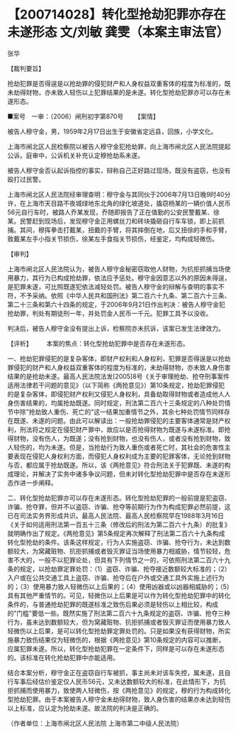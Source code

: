 # 【200714028】转化型抢劫犯罪亦存在未遂形态 文/刘敏 龚雯（本案主审法官）

张华

【裁判要旨】

抢劫犯罪是否得逞是以抢劫罪的侵犯财产和人身权益双重客体的程度为标准的，既未劫得财物，亦未致人轻伤以上犯罪结果的是未遂。转化型抢劫犯罪亦可以存在未遂形态。

■案号　一审：（2006）闸刑初字第870号 　　【案情】

被告人穆守金，男，1959年2月17日出生于安徽省定远县，回族，小学文化。

上海市闸北区人民检察院以被告人穆守金犯抢劫罪，向上海市闸北区人民法院提起公诉。庭审中，公诉机关补充认定穆抢劫系未遂。

被告人穆守金否认起诉指控的事实，辩称自己正好路过现场，既没有盗窃，也没有殴打过民警。

上海市闸北区人民法院经审理查明：穆守金与其同伙于2006年7月13日晚9时40分许，在上海市天目路不夜城绿地东北角的绿化坡道处，撬窃杨某的一辆价值人民币56元自行车时，被路人乔某发现，乔随即报告了正在值勤的公安民警戴某、徐某。民警赶到现场后，发现穆守金正用螺丝刀和砖块撬砸自行车车锁，即上前抓捕。其间，穆挥拳击打戴某，扭戴的手臂，将其摔倒在地，后又扭徐的手和手臂，致戴某左手小指关节损伤，徐某左手食指关节损伤，经鉴定，均构成轻微伤。

【审判】

上海市闸北区人民法院认为，被告人穆守金秘密窃取他人财物，为抗拒抓捕当场使用暴力，其行为已构成抢劫罪，依法应予惩处。穆守金因意志以外的原因未得逞，是犯罪未遂，可比照既遂犯依法减轻处罚。被告人穆守金的辩解与查明的事实不符，不予采纳。依照《中华人民共和国刑法》第二百六十九条、第二百六十三条、第二十三条和第六十四条的规定，于2006年9月21日作出判决：被告人穆守金犯抢劫罪，判处有期徒刑一年，并处罚金人民币一千元。犯罪工具予以没收。

判决后，被告人穆守金没有提出上诉，检察院亦未抗诉，该案已发生法律效力。

【评析】 　　本案的焦点：转化型抢劫犯罪中是否存在未遂形态。

一、抢劫犯罪侵犯的是复杂客体，即财产权利和人身权利，犯罪是否得逞是以抢劫罪侵犯的财产和人身权益双重客体的程度为标准的，未劫得财物，亦未致人身伤害结果的是抢劫未遂。最高人民法院法发\[2005\]8号《关于审理抢劫、抢夺刑事案件适用法律若干问题的意见》（以下简称《两抢意见》）第10条规定，抢劫犯罪侵犯的是复杂客体，即侵犯财产权利又侵犯人身权利，具备劫取得财物或者造成他人人身伤害结果的，均属抢劫既遂。同时规定，刑法第二百六十三条规定的八种处罚情节中除"抢劫致人重伤、死亡的"这一结果加重情节之外，其余七种处罚情节同样存在既遂、未遂的问题。由此可以解读出：一般抢劫罪侵犯的主要客体通常是财产权利，刑法将之规定在侵犯财产罪中，故应以是否抢得财物为既遂与未遂标准。即抢得财物，没有伤人，为既遂；没有抢到财物，也没有伤人，或者没有抢到财物，致人轻伤的，均为未遂。但是，当抢劫行为致人重伤或者死亡时，其社会的危害性主要表现在侵犯人身权利方面，而侵犯人身权利成为主要的犯罪客体，无论抢到财物与否，都应属于抢劫既遂。所以，该《两抢意见》符合刑法关于犯罪既、未遂的构成理论，并解决了实务中诸多争议问题，但未对转化型抢劫犯罪中是否存在未遂形态作进一步阐释。

二、转化型抢劫犯罪亦可以存在未遂形态。转化型抢劫犯罪的一般前提是犯盗窃、诈骗、抢夺罪，但并不以盗窃、诈骗、抢夺等前期行为作为构成犯罪必然前提，这已在司法实务界形成共识。最高人民法院、最高人民检察院早在1988年3月16日《关于如何适用刑法第一百五十三条（修改后的刑法为第二百六十九条）的批复》就明确作出了规定。《两抢意见》第5条规定再次解释了刑法第二百六十九条构成转化型抢劫的条件。该条这样规定，行为人实施盗窃、诈骗、抢夺行为，未达到数额较大，为窝藏赃物、抗拒抓捕或者毁灭罪证当场使用暴力相威胁，情节较轻，危害不大的，一般不以犯罪论处，但具有下列情节之一的，可依照刑法第二百六十九条的规定，以抢劫罪定罪处罚：（1）盗窃、诈骗、抢夺接近数额较大标准的；（2）入户或在公共交通工具上盗窃、诈骗、抢夺后在户外或交通工具外实施上述行为的；（3）使用暴力致人轻微伤以上后果的；（4）使用凶器或以凶器相威胁的；（5）具有其他严重情节的。可见，轻微伤以上后果是可以作为转化型抢劫犯罪中的转化条件的，与普通抢劫犯罪的既遂标准之致伤后果必须是轻伤以上相比较，构成的"门槛"要低一些。既然实施了刑法第二百六十九条规定的盗窃、诈骗、抢夺三种行为，虽未达到数额较大，但为窝藏赃物、抗拒抓捕或者毁灭罪证而使用暴力致人轻微伤以上后果，是可以转化型抢劫罪定罪处罚的。只是如果没有获得财物，所实施暴力致伤结果仅为轻微伤的，根据《两抢意见》第10条规定的内容可以推断，应属犯罪未遂。所以，转化型抢劫犯罪在一定条件下，同样是可以存在未遂形态的。该标准在转化抢劫犯罪中亦能适用。

结合本案分析，穆守金正在盗窃自行车被抓，事主尚未对该车失控，属未遂，且自行车事后经估价鉴定仅人民币56元，又未达数额较大的标准，在此情形下，为抗拒抓捕而使用暴力，致使两人轻微伤，按《两抢意见》的规定，穆的行为构成转化型抢劫犯罪。由于本案被告人穆守金未劫得财物，致人身伤害的结果亦未达到轻伤以上标准，应认定为抢劫未遂。故法院的判决是正确的。

（作者单位：上海市闸北区人民法院 上海市第二中级人民法院）